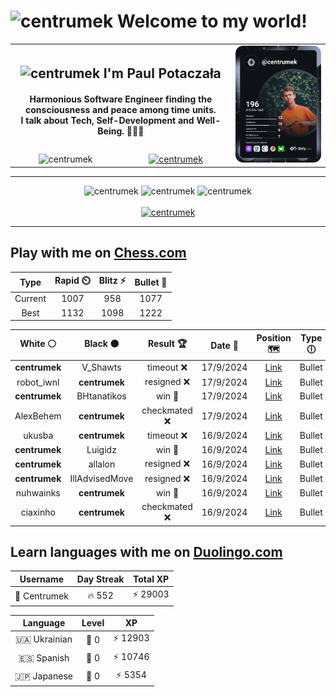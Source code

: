 <h1>
  <img
    src="https://emojis.slackmojis.com/emojis/images/1531849430/4246/blob-sunglasses.gif"
    width="30"
    alt="centrumek"
  />
  Welcome to my world!
</h1>

<table>
  <tbody>
    <tr>
      <td align="center" width="70%" colspan="2">
        <h2>
          <img
            src="https://raw.githubusercontent.com/MartinHeinz/MartinHeinz/master/wave.gif"
            width="30px"
            alt="centrumek"
          />
          I'm Paul Potaczała
        </h2>
        <h4>
          Harmonious Software Engineer finding the consciousness and peace among time units.
          <br/>
          I talk about Tech, Self-Development and Well-Being. 🌿🧘🚀
        </h4>
      </td>
      <td width="30%" rowspan="2">
        <a href="https://app.daily.dev/centrumek">
          <img
            src="./devcard.svg"
            alt="centrumek"
          />
        </a>
      </td>
    </tr>
    <tr align="center">
      <td>
        <img
          src="https://komarev.com/ghpvc/?username=centrumek&label=visitors&color=0e75b6&style=flat"
          alt="centrumek"
        >
      </td>
      <td>
        <a href="https://stackoverflow.com/users/14496012/centrumek">
          <img
            src="https://stackoverflow.com/users/flair/14496012.png?theme=dark"
            alt="centrumek"
          >
        </a>
      </td>
    </tr>
  </tbody>
</table>

---
<div align="center">
  <img 
    src="https://github-readme-stats.vercel.app/api?username=centrumek&show_icons=true&count_private=true&theme=dark&hide_border=true&hide=issues,contribs&bg_color=00000000"
    alt="centrumek"
  />
  <img
    src="https://github-readme-stats.vercel.app/api/top-langs/?username=centrumek&layout=compact&hide_border=true&theme=dark&bg_color=00000000&langs_count=6&exclude_repo=air-statistic-app"
    alt="centrumek"
  />
  <img 
    src="https://github-readme-streak-stats.herokuapp.com?user=centrumek&theme=dark&hide_border=true&background=FFFFFF00"
    alt="centrumek"
  />
  <br/>
  <br/>
  <a href="https://www.buymeacoffee.com/centrumek">
    <img
      src="https://cdn.buymeacoffee.com/buttons/v2/default-orange.png"
      height="50"
      width="210"
      alt="centrumek"
    />
  </a>
</div>

---

## Play with me on [Chess.com](https://www.chess.com/member/centrumek)

<div align="center">
<!--START_SECTION:chessStats-->
<!-- Automatically generated with https://github.com/Balastrong/chess-stats-action -->

| Type | Rapid ⏲️ | Blitz ⚡ | Bullet 🔫 |
|:---:|:---:|:---:|:---:|
| Current | 1007 | 958 | 1077 |
| Best | 1132 | 1098 | 1222 |

| White ⚪ | Black ⚫ | Result 🏆 | Date 📅 | Position 🗺️ | Type 🕕 |
|:---:|:---:|:---:|:---:|:---:|:---:|
| **centrumek** | V_Shawts | timeout ❌ | 17/9/2024 | <a href="http://www.ee.unb.ca/cgi-bin/tervo/fen.pl?select=5b2/2Q2pkp/6p1/8/8/4P2P/4K3/8 w - -">Link</a> | Bullet |
| robot_iwnl | **centrumek** | resigned ❌ | 17/9/2024 | <a href="http://www.ee.unb.ca/cgi-bin/tervo/fen.pl?select=7Q/7k/1p6/pP4r1/P1B2p2/8/1B3P2/3R1K2 b - -">Link</a> | Bullet |
| **centrumek** | BHtanatikos | win 🥇 | 17/9/2024 | <a href="http://www.ee.unb.ca/cgi-bin/tervo/fen.pl?select=8/8/8/8/k7/5PK1/R5PP/1R6 b - -">Link</a> | Bullet |
| AlexBehem | **centrumek** | checkmated ❌ | 17/9/2024 | <a href="http://www.ee.unb.ca/cgi-bin/tervo/fen.pl?select=5r2/pp6/4Rp1p/k1NP4/1PP5/P7/5PPP/5K2 b - b3">Link</a> | Bullet |
| ukusba | **centrumek** | timeout ❌ | 16/9/2024 | <a href="http://www.ee.unb.ca/cgi-bin/tervo/fen.pl?select=8/p3Q3/1kp1R3/6P1/P4PK1/3p2Pp/3q3P/8 b - -">Link</a> | Bullet |
| **centrumek** | Luigidz | win 🥇 | 16/9/2024 | <a href="http://www.ee.unb.ca/cgi-bin/tervo/fen.pl?select=R1k5/5Q2/3p2pb/1P1P4/4P1n1/8/7r/6K1 b - -">Link</a> | Bullet |
| **centrumek** | allalon | resigned ❌ | 16/9/2024 | <a href="http://www.ee.unb.ca/cgi-bin/tervo/fen.pl?select=7r/p1p1k3/2q3pp/8/3P1Np1/1r1K2P1/7P/8 w - -">Link</a> | Bullet |
| **centrumek** | IllAdvisedMove | resigned ❌ | 16/9/2024 | <a href="http://www.ee.unb.ca/cgi-bin/tervo/fen.pl?select=1k5r/1Pp4p/8/Kbp3p1/5p2/4nP2/6PP/5q2 w - -">Link</a> | Bullet |
| nuhwainks | **centrumek** | win 🥇 | 16/9/2024 | <a href="http://www.ee.unb.ca/cgi-bin/tervo/fen.pl?select=8/p1r5/P7/2pp3p/P2k4/6P1/1R5P/6K1 w - -">Link</a> | Bullet |
| ciaxinho | **centrumek** | checkmated ❌ | 16/9/2024 | <a href="http://www.ee.unb.ca/cgi-bin/tervo/fen.pl?select=1Q6/8/Q7/3P4/4K3/8/k7/8 b - -">Link</a> | Bullet |

<!--END_SECTION:chessStats-->
</div>

## Learn languages with me on [Duolingo.com](https://www.duolingo.com/profile/Centrumek)

<div align="center">
<!--START_SECTION:duolingoStats-->
<!-- Automatically generated with https://github.com/centrumek/duolingo-readme-stats-->

| Username | Day Streak | Total XP |
|:---:|:---:|:---:|
| 👤 Centrumek | 🔥 552 | ⚡ 29003 |

| Language | Level | XP |
|:---:|:---:|:---:|
| 🇺🇦 Ukrainian | 👑 0 | ⚡ 12903 |
| 🇪🇸 Spanish | 👑 0 | ⚡ 10746 |
| 🇯🇵 Japanese | 👑 0 | ⚡ 5354 |

<!--END_SECTION:duolingoStats-->
</div>
<!--
**centrumek/centrumek** is a ✨ _special_ ✨ repository because its `README.md` (this file) appears on your GitHub profile.

Here are some ideas to get you started:

- 🔭 I’m currently working on ...
- 🌱 I’m currently learning ...
- 👯 I’m looking to collaborate on ...
- 🤔 I’m looking for help with ...
- 💬 Ask me about ...
- 📫 How to reach me: ...
- 😄 Pronouns: ...
- ⚡ Fun fact: ...
-->
